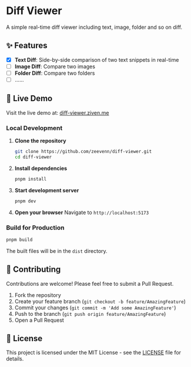 # Diff Viewer

A simple real-time diff viewer including text, image, folder and so on diff.

## ✨ Features

- [x] **Text Diff**: Side-by-side comparison of two text snippets in real-time
- [ ] **Image Diff**: Compare two images
- [ ] **Folder Diff**: Compare two folders
- [ ] ......

## 🚀 Live Demo

Visit the live demo at: [diff-viewer.ziven.me](https://diff-viewer.ziven.me)

### Local Development

1. **Clone the repository**
   ```bash
   git clone https://github.com/zeevenn/diff-viewer.git
   cd diff-viewer
   ```

2. **Install dependencies**
   ```bash
   pnpm install
   ```

3. **Start development server**
   ```bash
   pnpm dev
   ```

4. **Open your browser**
   Navigate to `http://localhost:5173`

### Build for Production

```bash
pnpm build
```

The built files will be in the `dist` directory.

## 🤝 Contributing

Contributions are welcome! Please feel free to submit a Pull Request.

1. Fork the repository
2. Create your feature branch (`git checkout -b feature/AmazingFeature`)
3. Commit your changes (`git commit -m 'Add some AmazingFeature'`)
4. Push to the branch (`git push origin feature/AmazingFeature`)
5. Open a Pull Request

## 📝 License

This project is licensed under the MIT License - see the [LICENSE](LICENSE) file for details.

